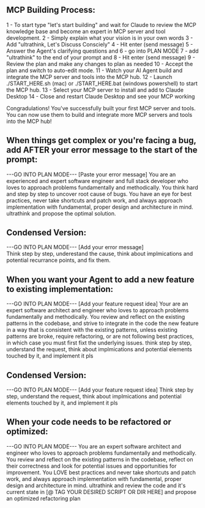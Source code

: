 ## MCP Building Process:

1 - To start type "let's start building" and wait for Claude to review the MCP knowledge base and become an expert in MCP server and tool development. 
2 - Simply explain what your vision is in your own words
3 - Add "ultrathink, Let's Discuss Consciely"
4 - Hit enter (send message)
5 - Answer the Agent's clarifying questions and 
6 - go into PLAN MODE
7 - add "ultrathink" to the end of your prompt and
8 - Hit enter (send message)
9 - Review the plan and make any changes to plan as needed
10 - Accept the plan and switch to auto-edit mode.
11 - Watch your AI Agent build and integrate the MCP server and tools into the MCP hub.
12 - Launch ./START_HERE.sh (mac) or ./START_HERE.bat (windows powershell) to start the MCP hub.
13 - Select your MCP server to install and add to Claude Desktop
14 - Close and restart Claude Desktop and see your MCP working

Congradulations! You've successfully built your first MCP server and tools. You can now use them to build and integrate more MCP servers and tools into the MCP hub!











## When things get complex or you're facing a bug, add AFTER your error message to the start of the prompt:
---GO INTO PLAN MODE---
[Paste your error message]
You are an experienced and expert software engineer and full stack developer who loves to approach problems fundamentally and methodically. You think hard and step by step to uncover root cause of bugs. You have an eye for best practices, never take shortcuts and patch work, and always approach implementation with fundamental, proper design and architecture in mind. ultrathink and propose the optimal solution. 

## Condensed Version: 
---GO INTO PLAN MODE---
[Add your error message]    
Think step by step, underestand the cause, think about implmications and potential recurrance points, and fix them.  

## When you want your Agent to add a new feature to existing implementation: 
---GO INTO PLAN MODE---
[Add your feature request idea]
Your are an expert software architect and engineer who loves to approach problems fundamentally and methodically. You review and reflect on the existing patterns in the codebase, and strive to integrate in the code the new feature in a way that is consistent with the existing patterns, unless existing patterns are broke, require refactoring, or are not following best practices, in which case you must first fixt the underlying issues. think step by step, understand the request, think about implmications and potential elements touched by it, and implement it pls

## Condensed Version: 
---GO INTO PLAN MODE---
[Add your feature request idea]
Think step by step, understand the request, think about implmications and potential elements touched by it, and implement it pls

## When your code needs to be refactored or optimized: 
---GO INTO PLAN MODE---
You are an expert software architect and engineer who loves to approach problems fundamentally and methodically. You review and reflect on the existing patterns in the codebase, reflect on their correctness and look for potential issues and opportunities for improvement. You LOVE best practices and never take shortcuts and patch work, and always approach implementation with fundamental, proper design and architecture in mind. ultrathink and review the code and it's current state in [@ TAG YOUR DESIRED SCRIPT OR DIR HERE] and propose an optimized refactoring plan